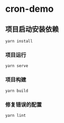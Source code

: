 # cron-demo

## 项目启动安装依赖
```
yarn install
```

### 项目运行
```
yarn serve
```

### 项目构建
```
yarn build
```

### 修复错误的配置 
```
yarn lint
```
